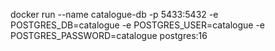 docker run --name catalogue-db -p 5433:5432 -e POSTGRES_DB=catalogue -e POSTGRES_USER=catalogue -e POSTGRES_PASSWORD=catalogue postgres:16

